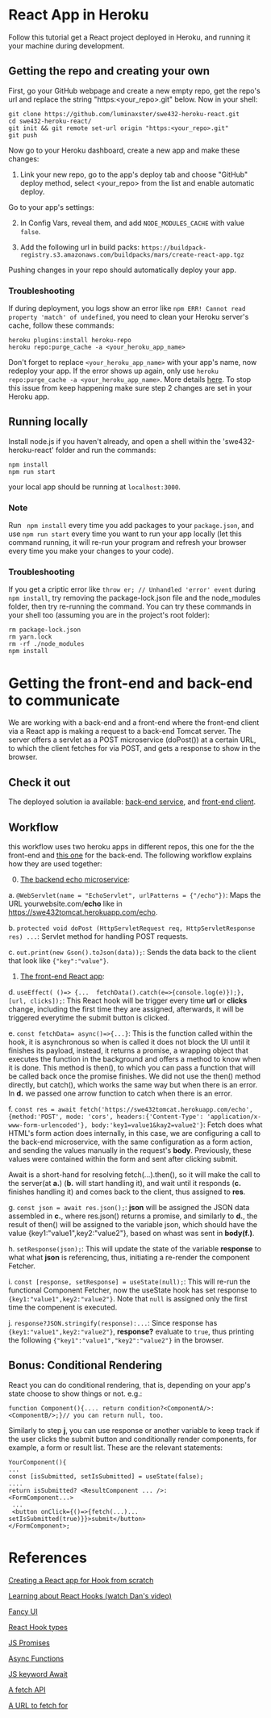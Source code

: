 # React App in Heroku
Follow this tutorial get a React project deployed in Heroku, and running it your machine during development.
## Getting the repo and creating your own
First, go your GitHub webpage and create a new empty repo, get the repo's url and replace the string "https:<your_repo>.git" below.
Now in your shell:
```
git clone https://github.com/luminaxster/swe432-heroku-react.git
cd swe432-heroku-react/
git init && git remote set-url origin "https:<your_repo>.git"
git push
```
Now go to your Heroku dashboard, create a new app and make these changes:
1. Link your new repo, go to the app's deploy tab and choose "GitHub" deploy method,
select <your_repo> from the list and enable automatic deploy.

Go to your app's settings:

2. In Config Vars, reveal them, and add ```NODE_MODULES_CACHE``` with value ```false```.

3.  Add the following url in build packs:
``` https://buildpack-registry.s3.amazonaws.com/buildpacks/mars/create-react-app.tgz ```


Pushing changes in your repo should automatically deploy your app.
### Troubleshooting
If during deployment, you logs show an error like   ```npm ERR! Cannot read property 'match' of undefined```, you need to clean your Heroku server's cache, follow these commands:
```
heroku plugins:install heroku-repo
heroku repo:purge_cache -a <your_heroku_app_name>
```
Don't forget to replace ```<your_heroku_app_name>``` with your app's name, now redeploy your app.
If the error shows up again, only use ```heroku repo:purge_cache -a <your_heroku_app_name>```.
More details [here](https://help.heroku.com/18PI5RSY/how-do-i-clear-the-build-cache). To stop this issue from keep happening make sure step 2 changes are set in your Heroku app.

## Running locally
Install node.js if you haven't already, and open a shell within the 'swe432-heroku-react' folder and run the commands:
```
npm install
npm run start
```
your local app should be running at ``` localhost:3000 ```.

### Note
Run ``` npm install``` every time you add packages to your ```package.json```, and use ```npm run start``` every time you want to run your app locally (let this command running, it will re-run your program and refresh your browser every time you make your changes to your code).

### Troubleshooting
If you get a criptic error like ```throw er; // Unhandled 'error' event``` during ```npm install```, try removing the package-lock.json file and the node_modules folder, then try re-running the command. You can try these commands in your shell too (assuming you are in the project's root folder):

```
rm package-lock.json
rm yarn.lock
rm -rf ./node_modules
npm install
```
# Getting the front-end and back-end to communicate
We are working with a back-end and a front-end where the front-end client via a React app is making a request to a back-end Tomcat server. The server offers a servlet as a POST microservice (doPost()) at a certain URL, to which the client fetches for via POST, and gets a response to show in the browser.

## Check it out
The deployed solution ia available: [back-end service](https://swe432tomcat.herokuapp.com/echo), and [front-end client]( https://swe432-heroku-react.herokuapp.com/).

## Workflow
this workflow uses two heroku apps in different repos, this one for the the front-end and [this one](https://github.com/luminaxster/swe432tomcat) for the back-end. The following workflow explains how they are used together:

0. [The backend echo microservice](https://github.com/luminaxster/swe432tomcat/blob/master/src/main/java/servlet/EchoServlet.java):

 a. ```@WebServlet(name = "EchoServlet", urlPatterns = {"/echo"})```: Maps the URL yourwebsite.com/**echo** like in  https://swe432tomcat.herokuapp.com/echo.

 b. ```protected void doPost (HttpServletRequest req, HttpServletResponse res) ...```: Servlet method for handling POST requests.

 c. ```out.print(new Gson().toJson(data));```: Sends the data back to the client that look like  ```{"key":"value"}```.

 

1. [The front-end React app](https://github.com/luminaxster/swe432-heroku-react/blob/master/src/components/Fetcher.js):

d. ```useEffect( ()=> {...  fetchData().catch(e=>{console.log(e)});}, [url, clicks]);```: This React hook will be trigger every time **url** or **clicks** change, including the first time they are assigned, afterwards, it will be triggered everytime the submit button is clicked.

e. ```const fetchData= async()=>{...}```: This is the function called within the hook, it is asynchronous so when is called it does not block the UI until it finishes its payload, instead, it returns a promise, a wrapping object that executes the function in the background and offers a method to know when it is done. This method is then(), to which you can pass a function that will be called back once the promise finishes. We did not use the then() method directly, but catch(), which works the same way but when there is an error. In **d.** we passed one arrow function to catch when there is an error.

 f. ```const res = await fetch('https://swe432tomcat.herokuapp.com/echo', {method:'POST', mode: 'cors', headers:{'Content-Type': 'application/x-www-form-urlencoded'}, body:'key1=value1&kay2=value2'}```: Fetch does what HTML's form action does internally, in this case, we are configuring a call to the back-end microservice, with the same configuration as a form action, and sending the values manually in the request's **body**. Previously, these values were contained within the form and sent after clicking submit. 

Await is a short-hand for resolving fetch(...).then(), so it will make the call to the server(at **a.**) (**b.** will start handling it), and wait until it responds (**c.** finishes handling it) and comes back to the client, thus assigned to **res**.

 g. ```const json = await res.json();```: **json** will be assigned the JSON data assembled in **c.**, where res.json() returns a promise, and similarly to **d.**, the result of then() will be assigned to the variable json, which should have the value {key1:"value1",key2:"value2"}, based on whast was sent in **body(f.)**.

 h. ```setResponse(json);```: This will update the state of the variable **response** to what what **json** is referencing, thus, initiating a re-render the component Fetcher.

 i. ```const [response, setResponse] = useState(null);```: This will re-run the functional Component Fetcher, now the useState hook has set response to ```{key1:"value1",key2:"value2"}```. Note that ```null``` is assigned only the first time the compenent is executed.  

 j. ```response?JSON.stringify(response):...```: Since response has ```{key1:"value1",key2:"value2"}```, **response?** evaluate to ```true```, thus printing the following ```{"key1":"value1","key2":"value2"}``` in the browser.
 
## Bonus: Conditional Rendering
React you can do conditional rendering, that is, depending on your app's state choose to show things or not. e.g.:

```function Component(){.... return condition?<ComponentA/>: <ComponentB/>;}// you can return null, too. ```

Similarly to step **j**, you can use response or another variable to keep track if the user clicks the submit button  and conditionally render components, for example, a form or result list. These are the relevant statements:

```
YourComponent(){
...
const [isSubmitted, setIsSubmitted] = useState(false);
....
return isSubmitted? <ResultComponent ... />:
<FormComponent...>
 ...
 <button onClick={()=>{fetch(...)... setIsSubmitted(true)}}>submit</button>
</FormComponent>;
```

# References
[Creating a React app for Hook from scratch](https://github.com/mars/create-react-app-buildpack)

[Learning about React Hooks (watch Dan's video)](https://reactjs.org/docs/hooks-intro.html)

[Fancy UI](https://material-ui.com/)

[React Hook types](https://reactjs.org/docs/hooks-overview.html)

[JS Promises](https://developer.mozilla.org/en-US/docs/Web/JavaScript/Reference/Global_Objects/Promise)

[Async Functions](https://developer.mozilla.org/en-US/docs/Web/JavaScript/Reference/Statements/async_function)

[JS keyword Await](https://developer.mozilla.org/en-US/docs/Web/JavaScript/Reference/Operators/await)

[A fetch API](https://developer.mozilla.org/en-US/docs/Web/API/Fetch_API)

[A URL to fetch for](https://randomuser.me/)

